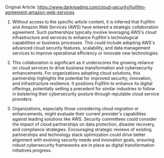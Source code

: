 Original Article: https://www.darkreading.com/cloud-security/fujifilm-agreement-amazon-web-services

1) Without access to the specific article content, it is inferred that Fujifilm and Amazon Web Services (AWS) have entered a strategic collaboration agreement. Such partnerships typically involve leveraging AWS's cloud infrastructure and services to enhance Fujifilm's technological capabilities or business processes. This could include adopting AWS's advanced cloud security features, scalability, and data management services to improve operational efficiency or innovate new technologies.

2) This collaboration is significant as it underscores the growing reliance on cloud services to drive business transformation and cybersecurity enhancements. For organizations adopting cloud solutions, this partnership highlights the potential for improved security, innovation, and infrastructure resilience. It positions Fujifilm to enhance its digital offerings, potentially setting a precedent for similar industries to follow in bolstering their cybersecurity posture through reputable cloud service providers.

3) Organizations, especially those considering cloud migration or enhancements, might evaluate their current provider's capabilities against leading solutions like AWS. Security committees could consider the impact of cloud partnerships on data protection, disaster recovery, and compliance strategies. Encouraging strategic reviews of existing partnerships and technology stack optimization could drive better alignment with evolving security needs and innovation goals, ensuring robust cybersecurity frameworks are in place as digital transformation initiatives progress.
